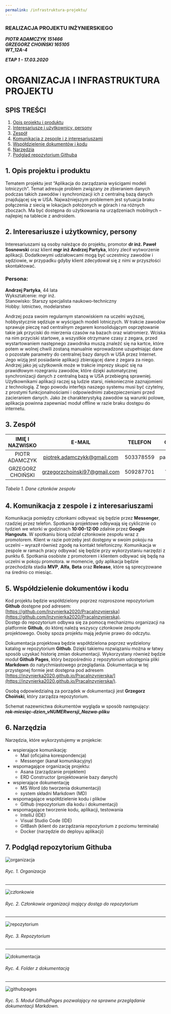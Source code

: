 ```yaml
---
permalink: /infrastruktura-projektu/
---
```


### REALIZACJA PROJEKTU INŻYNIERSKIEGO 
***PIOTR ADAMCZYK 151466***  
***GRZEGORZ CHOIŃSKI 165105***  
***WT_12A-4***  

***ETAP 1 - 17.03.2020***
# ORGANIZACJA I INFRASTRUKTURA PROJEKTU 

## SPIS TREŚCI
 1. [Opis projektu i produktu](#1-opis-projektu-i-produktu)
 2. [Interesariusze i użytkownicy, persony](#2-interesariusze-i-użytkownicy-persony)
 3. [Zespół](#3-zespół)
 4. [Komunikacja z zespole i z interesariuszami](#4-komunikacja-z-zespole-i-z-interesariuszami)
 5. [Współdzielenie dokumentów i kodu](#5-współdzielenie-dokumentów-i-kodu)
 6. [Narzędzia](#6-narzędzia)
 7. [Podgląd repozytorium Githuba](#7-podgląd-repozytorium-githuba)

## 1. Opis projektu i produktu
Tematem projektu jest “Aplikacja do zarządzania wyścigami modeli lotniczych”. Temat adresuje problem związany ze zbieraniem danych podczas takich zawodów i synchronizacji ich z centralną bazą danych znajdującej się w USA. Najważniejszym problemem jest sytuacja braku połączenia z siecią w lokacjach położonych w górach i na różnych zboczach. Ma być dostępna do użytkowania na urządzeniach mobilnych – najlepiej na tablecie z androidem.
## 2. Interesariusze i użytkownicy, persony
Interesariuszami są osoby należące do projektu,  promotor **dr inż. Paweł Sosnowski** oraz klient **mgr inż Andrzej Partyka**, który zlecił wytworzenie aplikacji. Dodatkowymi udziałowcami mogą być uczestnicy zawodów i sędziowie, w przypadku gdyby klient zdecydował się z nimi w przyszłości skontaktować. 

### Persona:

**Andrzej Partyka**, 44 lata  
Wykształcenie: mgr inż.  
Stanowisko: Starszy specjalista naukowo-techniczny  
Hobby: lotnictwo, modelarstwo  


Andrzej poza swoim regularnym stanowiskiem na uczelni wyższej, hobbystycznie sędziuje w wyścigach modeli lotniczych. W trakcie zawodów sprawuje pieczę nad centralnym zegarem konsolidującym osprzętowanie takie jak przyciski do mierzenia czasów na bazach oraz wiatromierz. Wciska na nim przyciski startowe, a wszystkie otrzymane czasy z zegara, przed wystartowaniem następnego zawodnika muszą znaleźć się na kartce, które potem w wolnej chwili zostaną manualnie wprowadzone uzupełniając dane o pozostałe parametry do centralnej bazy danych w USA przez Internet.
Jego wizją jest posiadanie aplikacji zbierającej dane z zegara za niego. Andrzej jako jej użytkownik może w trakcie imprezy skupić się na prawidłowym rozegraniu zawodów, które dzięki automatycznej synchronizacji danych z centralną bazą w USA przebiegną sprawniej. 
Użytkownikami aplikacji raczej są ludzie starsi, niekoniecznie zaznajomieni z technologią. Z tego powodu interfejs naszego systemu musi być czytelny, z prostymi funkcjonalnościami i odpowiednimi zabezpieczeniami przed zacieraniem danych. Jako że charakterystyką zawodów są warunki polowe, aplikacja powinna zapewniać moduł offline w razie braku dostępu do internetu.

## 3. Zespół


| IMIĘ I NAZWISKO | E-MAIL | TELEFON | GITHUB |
| :-------------: |:-------------:| :-----:| :---: |
| PIOTR ADAMCZYK | piotrek.adamczykk@gmail.com | 503378559 | padamchick |
| GRZEGORZ CHOIŃSKI | grzegorzchoinski97@gmail.com | 509287701 | Wallted |

###### Tabela 1. Dane członków zespołu

## 4. Komunikacja z zespole i z interesariuszami

Komunikacja pomiędzy członkami odbywać się będzie przez **Messenger**, rzadziej przez telefon. Spotkania projektowe odbywają się cyklicznie co tydzień we wtorki w godzinach **10:00-12:00** zdalnie przez **Google Hangouts**. W spotkaniu biorą udział członkowie zespołu wraz z promotorem. Klient w razie potrzeby jest dostępny w swoim pokoju na uczelni – wyraził również zgodę na kontakt telefoniczny. Komunikacja w zespole w ramach pracy odbywać się będzie przy wykorzystaniu narzędzi z punktu 6. Spotkania osobiste z promotorem i klientem odbywać się będą na uczelni w pokoju promotora. w momencie, gdy aplikacja będzie przechodziła stadia **MVP**, **Alfa**, **Beta** oraz **Release**, które są sprecyzowane na średnio co miesiąc.

## 5. Współdzielenie dokumentów i kodu

Kod projektu będzie współdzielony poprzez rozproszone repozytorium **Github** dostępne pod adresem: 
[https://github.com/Inzynierka2020/PracaInzynierska](https://github.com/Inzynierka2020/PracaInzynierska).  
Dostęp do repozytorium odbywa się za pomocą mechanizmu organizacji na platformie **Github**, do której należą wszyscy członkowie zespołu projektowego. Osoby spoza projektu mają jedynie prawo do odczytu.

Dokumentacja projektowa będzie współdzielona poprzez wydzielony katalog w repozytorium **Github**. Dzięki takiemu rozwiązaniu można w łatwy sposób uzyskać historię zmian dokumentacji. Wykorzystany również będzie moduł **Github Pages**, który bezpośrednio z repozytorium udostępnia pliki **Markdown** do natychmiastowego przeglądania.
Dokumentacja w tej przystępnej formie jest dostępna pod adresem  
[https://inzynierka2020.github.io/PracaInzynierska/](https://inzynierka2020.github.io/PracaInzynierska/).

Osobą odpowiedzialną za porządek w dokumentacji jest **Grzegorz Choiński**, który zarządza repozytorium.

Schemat nazewnictwa dokumentów wygląda w sposób następujący:  
***rok-miesiąc-dzien_vNUMERwersji_Nazwa-pliku***



## 6. Narzędzia
Narzędzia, które wykorzystujemy w projekcie:
 - wspierające komunikację:
   - Mail (oficjalna korespondencja)
   - Messenger (kanał komunikacyjny)
 - wspomagające organizację projektu:
   - Asana (zarządzanie projektem)
   - ERD Constructor (projektowanie bazy danych)
 - wspierające dokumentację
   - MS Word (do tworzenia dokumentacji)
   - system składni Markdown (MD)
 - wspomagające współdzielenie kodu i plików
   - Github (repozytorium dla kodu i dokumentacji)
 - wspomagające tworzenie kodu, aplikacji, testowania
   - IntelliJ (IDE)
   - Visual Studio Code (IDE)
   - GitBash (klient do zarządzania repozytorium z poziomu terminala)
   - Docker (narzędzie do deployu aplikacji)

## 7. Podgląd repozytorium Githuba
![organizacja](images/organizacja.jpg)
###### Ryc. 1. Organizacja
<hr>

![członkowie](images/członkowie.jpg)
###### Ryc. 2. Członkowie organizacji mający dostęp do repozytorium
<hr>

![repozytorium](images/repozytorium.jpg)
###### Ryc. 3. Repozytorium
<hr>

![dokumentacja](images/dokumentacja.jpg)
###### Ryc. 4. Folder z dokumentacją
<hr>

![githubpages](images/pages.jpg)
###### Ryc. 5. Moduł GithubPages pozwalający na sprawne przeglądanie dokumentacji Markdown.
